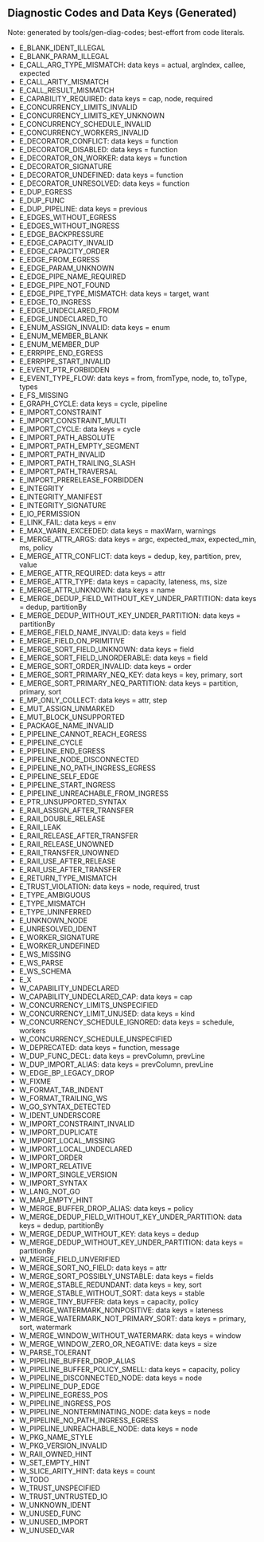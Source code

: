 ## Diagnostic Codes and Data Keys (Generated)

Note: generated by tools/gen-diag-codes; best-effort from code literals.

- E_BLANK_IDENT_ILLEGAL
- E_BLANK_PARAM_ILLEGAL
- E_CALL_ARG_TYPE_MISMATCH: data keys = actual, argIndex, callee, expected
- E_CALL_ARITY_MISMATCH
- E_CALL_RESULT_MISMATCH
- E_CAPABILITY_REQUIRED: data keys = cap, node, required
- E_CONCURRENCY_LIMITS_INVALID
- E_CONCURRENCY_LIMITS_KEY_UNKNOWN
- E_CONCURRENCY_SCHEDULE_INVALID
- E_CONCURRENCY_WORKERS_INVALID
- E_DECORATOR_CONFLICT: data keys = function
- E_DECORATOR_DISABLED: data keys = function
- E_DECORATOR_ON_WORKER: data keys = function
- E_DECORATOR_SIGNATURE
- E_DECORATOR_UNDEFINED: data keys = function
- E_DECORATOR_UNRESOLVED: data keys = function
- E_DUP_EGRESS
- E_DUP_FUNC
- E_DUP_PIPELINE: data keys = previous
- E_EDGES_WITHOUT_EGRESS
- E_EDGES_WITHOUT_INGRESS
- E_EDGE_BACKPRESSURE
- E_EDGE_CAPACITY_INVALID
- E_EDGE_CAPACITY_ORDER
- E_EDGE_FROM_EGRESS
- E_EDGE_PARAM_UNKNOWN
- E_EDGE_PIPE_NAME_REQUIRED
- E_EDGE_PIPE_NOT_FOUND
- E_EDGE_PIPE_TYPE_MISMATCH: data keys = target, want
- E_EDGE_TO_INGRESS
- E_EDGE_UNDECLARED_FROM
- E_EDGE_UNDECLARED_TO
- E_ENUM_ASSIGN_INVALID: data keys = enum
- E_ENUM_MEMBER_BLANK
- E_ENUM_MEMBER_DUP
- E_ERRPIPE_END_EGRESS
- E_ERRPIPE_START_INVALID
- E_EVENT_PTR_FORBIDDEN
- E_EVENT_TYPE_FLOW: data keys = from, fromType, node, to, toType, types
- E_FS_MISSING
- E_GRAPH_CYCLE: data keys = cycle, pipeline
- E_IMPORT_CONSTRAINT
- E_IMPORT_CONSTRAINT_MULTI
- E_IMPORT_CYCLE: data keys = cycle
- E_IMPORT_PATH_ABSOLUTE
- E_IMPORT_PATH_EMPTY_SEGMENT
- E_IMPORT_PATH_INVALID
- E_IMPORT_PATH_TRAILING_SLASH
- E_IMPORT_PATH_TRAVERSAL
- E_IMPORT_PRERELEASE_FORBIDDEN
- E_INTEGRITY
- E_INTEGRITY_MANIFEST
- E_INTEGRITY_SIGNATURE
- E_IO_PERMISSION
- E_LINK_FAIL: data keys = env
- E_MAX_WARN_EXCEEDED: data keys = maxWarn, warnings
- E_MERGE_ATTR_ARGS: data keys = argc, expected_max, expected_min, ms, policy
- E_MERGE_ATTR_CONFLICT: data keys = dedup, key, partition, prev, value
- E_MERGE_ATTR_REQUIRED: data keys = attr
- E_MERGE_ATTR_TYPE: data keys = capacity, lateness, ms, size
- E_MERGE_ATTR_UNKNOWN: data keys = name
- E_MERGE_DEDUP_FIELD_WITHOUT_KEY_UNDER_PARTITION: data keys = dedup, partitionBy
- E_MERGE_DEDUP_WITHOUT_KEY_UNDER_PARTITION: data keys = partitionBy
- E_MERGE_FIELD_NAME_INVALID: data keys = field
- E_MERGE_FIELD_ON_PRIMITIVE
- E_MERGE_SORT_FIELD_UNKNOWN: data keys = field
- E_MERGE_SORT_FIELD_UNORDERABLE: data keys = field
- E_MERGE_SORT_ORDER_INVALID: data keys = order
- E_MERGE_SORT_PRIMARY_NEQ_KEY: data keys = key, primary, sort
- E_MERGE_SORT_PRIMARY_NEQ_PARTITION: data keys = partition, primary, sort
- E_MP_ONLY_COLLECT: data keys = attr, step
- E_MUT_ASSIGN_UNMARKED
- E_MUT_BLOCK_UNSUPPORTED
- E_PACKAGE_NAME_INVALID
- E_PIPELINE_CANNOT_REACH_EGRESS
- E_PIPELINE_CYCLE
- E_PIPELINE_END_EGRESS
- E_PIPELINE_NODE_DISCONNECTED
- E_PIPELINE_NO_PATH_INGRESS_EGRESS
- E_PIPELINE_SELF_EDGE
- E_PIPELINE_START_INGRESS
- E_PIPELINE_UNREACHABLE_FROM_INGRESS
- E_PTR_UNSUPPORTED_SYNTAX
- E_RAII_ASSIGN_AFTER_TRANSFER
- E_RAII_DOUBLE_RELEASE
- E_RAII_LEAK
- E_RAII_RELEASE_AFTER_TRANSFER
- E_RAII_RELEASE_UNOWNED
- E_RAII_TRANSFER_UNOWNED
- E_RAII_USE_AFTER_RELEASE
- E_RAII_USE_AFTER_TRANSFER
- E_RETURN_TYPE_MISMATCH
- E_TRUST_VIOLATION: data keys = node, required, trust
- E_TYPE_AMBIGUOUS
- E_TYPE_MISMATCH
- E_TYPE_UNINFERRED
- E_UNKNOWN_NODE
- E_UNRESOLVED_IDENT
- E_WORKER_SIGNATURE
- E_WORKER_UNDEFINED
- E_WS_MISSING
- E_WS_PARSE
- E_WS_SCHEMA
- E_X
- W_CAPABILITY_UNDECLARED
- W_CAPABILITY_UNDECLARED_CAP: data keys = cap
- W_CONCURRENCY_LIMITS_UNSPECIFIED
- W_CONCURRENCY_LIMIT_UNUSED: data keys = kind
- W_CONCURRENCY_SCHEDULE_IGNORED: data keys = schedule, workers
- W_CONCURRENCY_SCHEDULE_UNSPECIFIED
- W_DEPRECATED: data keys = function, message
- W_DUP_FUNC_DECL: data keys = prevColumn, prevLine
- W_DUP_IMPORT_ALIAS: data keys = prevColumn, prevLine
- W_EDGE_BP_LEGACY_DROP
- W_FIXME
- W_FORMAT_TAB_INDENT
- W_FORMAT_TRAILING_WS
- W_GO_SYNTAX_DETECTED
- W_IDENT_UNDERSCORE
- W_IMPORT_CONSTRAINT_INVALID
- W_IMPORT_DUPLICATE
- W_IMPORT_LOCAL_MISSING
- W_IMPORT_LOCAL_UNDECLARED
- W_IMPORT_ORDER
- W_IMPORT_RELATIVE
- W_IMPORT_SINGLE_VERSION
- W_IMPORT_SYNTAX
- W_LANG_NOT_GO
- W_MAP_EMPTY_HINT
- W_MERGE_BUFFER_DROP_ALIAS: data keys = policy
- W_MERGE_DEDUP_FIELD_WITHOUT_KEY_UNDER_PARTITION: data keys = dedup, partitionBy
- W_MERGE_DEDUP_WITHOUT_KEY: data keys = dedup
- W_MERGE_DEDUP_WITHOUT_KEY_UNDER_PARTITION: data keys = partitionBy
- W_MERGE_FIELD_UNVERIFIED
- W_MERGE_SORT_NO_FIELD: data keys = attr
- W_MERGE_SORT_POSSIBLY_UNSTABLE: data keys = fields
- W_MERGE_STABLE_REDUNDANT: data keys = key, sort
- W_MERGE_STABLE_WITHOUT_SORT: data keys = stable
- W_MERGE_TINY_BUFFER: data keys = capacity, policy
- W_MERGE_WATERMARK_NONPOSITIVE: data keys = lateness
- W_MERGE_WATERMARK_NOT_PRIMARY_SORT: data keys = primary, sort, watermark
- W_MERGE_WINDOW_WITHOUT_WATERMARK: data keys = window
- W_MERGE_WINDOW_ZERO_OR_NEGATIVE: data keys = size
- W_PARSE_TOLERANT
- W_PIPELINE_BUFFER_DROP_ALIAS
- W_PIPELINE_BUFFER_POLICY_SMELL: data keys = capacity, policy
- W_PIPELINE_DISCONNECTED_NODE: data keys = node
- W_PIPELINE_DUP_EDGE
- W_PIPELINE_EGRESS_POS
- W_PIPELINE_INGRESS_POS
- W_PIPELINE_NONTERMINATING_NODE: data keys = node
- W_PIPELINE_NO_PATH_INGRESS_EGRESS
- W_PIPELINE_UNREACHABLE_NODE: data keys = node
- W_PKG_NAME_STYLE
- W_PKG_VERSION_INVALID
- W_RAII_OWNED_HINT
- W_SET_EMPTY_HINT
- W_SLICE_ARITY_HINT: data keys = count
- W_TODO
- W_TRUST_UNSPECIFIED
- W_TRUST_UNTRUSTED_IO
- W_UNKNOWN_IDENT
- W_UNUSED_FUNC
- W_UNUSED_IMPORT
- W_UNUSED_VAR
